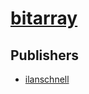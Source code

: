 # [bitarray](https://pypi.org/project/bitarray)



## Publishers
- [ilanschnell](https://pypi.org/user/ilanschnell)

